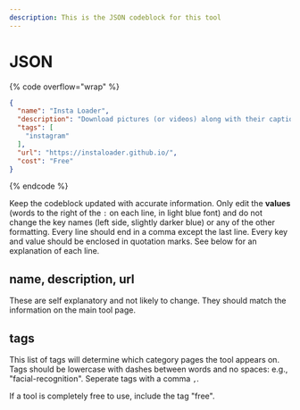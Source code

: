 ```yaml
---
description: This is the JSON codeblock for this tool
---
```


# JSON

{% code overflow="wrap" %}
```json
{
  "name": "Insta Loader",
  "description": "Download pictures (or videos) along with their captions and other metadata from Instagram.",
  "tags": [
    "instagram"
  ],
  "url": "https://instaloader.github.io/",
  "cost": "Free"
}
```
{% endcode %}

Keep the codeblock updated with accurate information. Only edit the **values** (words to the right of the `:` on each line, in light blue font) and do not change the key names (left side, slightly darker blue) or any of the other formatting. Every line should end in a comma except the last line. Every key and value should be enclosed in quotation marks. See below for an explanation of each line.&#x20;

## name, description, url

These are self explanatory and not likely to change. They should match the information on the main tool page.

## tags

This list of tags will determine which category pages the tool appears on. Tags should be lowercase with dashes between words and no spaces: e.g., "facial-recognition". Seperate tags with a comma `,`.

If a tool is completely free to use, include the tag "free".


